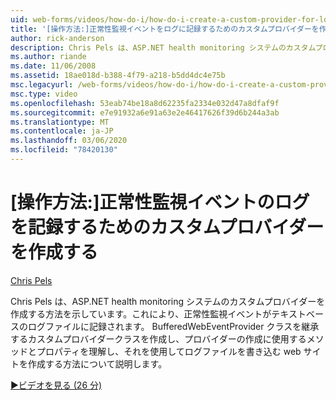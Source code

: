 ```yaml
---
uid: web-forms/videos/how-do-i/how-do-i-create-a-custom-provider-for-logging-health-monitoring-events
title: '[操作方法:]正常性監視イベントをログに記録するためのカスタムプロバイダーを作成する |Microsoft Docs'
author: rick-anderson
description: Chris Pels は、ASP.NET health monitoring システムのカスタムプロバイダーを作成する方法を示しています。これにより、正常性監視イベントがテキストベースのログファイルに記録されます。 Le...
ms.author: riande
ms.date: 11/06/2008
ms.assetid: 18ae018d-b388-4f79-a218-b5dd4dc4e75b
msc.legacyurl: /web-forms/videos/how-do-i/how-do-i-create-a-custom-provider-for-logging-health-monitoring-events
msc.type: video
ms.openlocfilehash: 53eab74be18a8d62235fa2334e032d47a8dfaf9f
ms.sourcegitcommit: e7e91932a6e91a63e2e46417626f39d6b244a3ab
ms.translationtype: MT
ms.contentlocale: ja-JP
ms.lasthandoff: 03/06/2020
ms.locfileid: "78420130"
---
```

# <a name="how-do-i-create-a-custom-provider-for-logging-health-monitoring-events"></a>[操作方法:]正常性監視イベントのログを記録するためのカスタムプロバイダーを作成する

[Chris Pels](https://twitter.com/chrispels)

Chris Pels は、ASP.NET health monitoring システムのカスタムプロバイダーを作成する方法を示しています。これにより、正常性監視イベントがテキストベースのログファイルに記録されます。 BufferedWebEventProvider クラスを継承するカスタムプロバイダークラスを作成し、プロバイダーの作成に使用するメソッドとプロパティを理解し、それを使用してログファイルを書き込む web サイトを作成する方法について説明します。

[&#9654;ビデオを見る (26 分)](https://channel9.msdn.com/Blogs/ASP-NET-Site-Videos/how-do-i-create-a-custom-provider-for-logging-health-monitoring-events)
